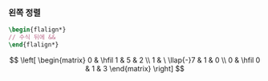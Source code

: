 ### 왼쪽 정렬
```LaTeX
\begin{flalign*}
// 수식 뒤에 &&
\end{flalign*}
```

$$
\left[
    \begin{matrix}
        0 & \hfil     1 & 5 & 2 \\
        1 & \ \llap{-}7 & 1 & 0 \\
        0 & \hfil     0 & 1 & 3
    \end{matrix}
\right]
$$

